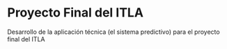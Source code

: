 # Proyecto Final del ITLA
Desarrollo de la aplicación técnica (el sistema predictivo) para el proyecto final del ITLA

